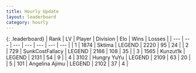 ```yaml
---
title: Hourly Update
layout: leaderboard
category: hourly
---
```


{: .leaderboard}
| Rank | LV | Player | Division | Elo | Wins | Losses |
| --- | --- | --- | --- | --- | --- | --- |
| <span data-change="0">1</span> | 1874 | <span title="ID: 353063">Sktima</span> | LEGEND | <span data-change="13">2220</span> | <span data-change="3">95</span> | <span data-change="0">24</span> |
| <span data-change="0">2</span> | 729 | <span title="ID: 402846">SunkCostFallacy</span> | LEGEND | <span data-change="0">2166</span> | <span data-change="0">108</span> | <span data-change="0">35</span> |
| <span data-change="0">3</span> | 1565 | <span title="ID: 392407">Kunzut1k</span> | LEGEND | <span data-change="0">2131</span> | <span data-change="0">54</span> | <span data-change="0">9</span> |
| <span data-change="0">4</span> | 3102 | <span title="ID: 164871">Hungry YuYu</span> | LEGEND | <span data-change="0">2109</span> | <span data-change="0">63</span> | <span data-change="0">20</span> |
| <span data-change="0">5</span> | 101 | <span title="ID: 669171">Angelina Ajimu</span> | LEGEND | <span data-change="0">2102</span> | <span data-change="0">37</span> | <span data-change="0">4</span> |